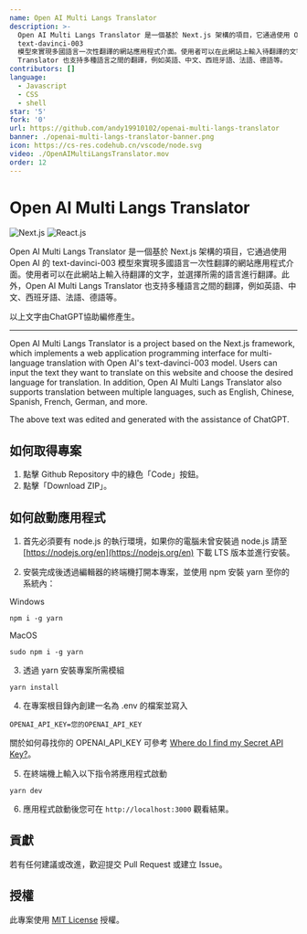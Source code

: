 ```yaml
---
name: Open AI Multi Langs Translator
description: >-
  Open AI Multi Langs Translator 是一個基於 Next.js 架構的項目，它通過使用 Open AI 的
  text-davinci-003
  模型來實現多國語言一次性翻譯的網站應用程式介面。使用者可以在此網站上輸入待翻譯的文字，並選擇所需的語言進行翻譯。此外，Open AI Multi Langs
  Translator 也支持多種語言之間的翻譯，例如英語、中文、西班牙語、法語、德語等。
contributors: []
language:
  - Javascript
  - CSS
  - shell
star: '5'
fork: '0'
url: https://github.com/andy19910102/openai-multi-langs-translator
banner: ./openai-multi-langs-translator-banner.png
icon: https://cs-res.codehub.cn/vscode/node.svg
video: ./OpenAIMultiLangsTranslator.mov
order: 12
---
```


# Open AI Multi Langs Translator

![Next.js](https://camo.githubusercontent.com/b7395b00d152dc8f19cec61f582369bd580e31b8ed93d34646ec43aa675baa7c/68747470733a2f2f696d672e736869656c64732e696f2f62616467652f4e6578742d626c61636b3f7374796c653d666f722d7468652d6261646765266c6f676f3d6e6578742e6a73266c6f676f436f6c6f723d7768697465)
![React.js](https://camo.githubusercontent.com/ab4c3c731a174a63df861f7b118d6c8a6c52040a021a552628db877bd518fe84/68747470733a2f2f696d672e736869656c64732e696f2f62616467652f72656163742d2532333230323332612e7376673f7374796c653d666f722d7468652d6261646765266c6f676f3d7265616374266c6f676f436f6c6f723d253233363144414642)

Open AI Multi Langs Translator 是一個基於 Next.js 架構的項目，它通過使用 Open AI 的 text-davinci-003 模型來實現多國語言一次性翻譯的網站應用程式介面。使用者可以在此網站上輸入待翻譯的文字，並選擇所需的語言進行翻譯。此外，Open AI Multi Langs Translator 也支持多種語言之間的翻譯，例如英語、中文、西班牙語、法語、德語等。

以上文字由ChatGPT協助編修產生。

----

Open AI Multi Langs Translator is a project based on the Next.js framework, which implements a web application programming interface for multi-language translation with Open AI's text-davinci-003 model. Users can input the text they want to translate on this website and choose the desired language for translation. In addition, Open AI Multi Langs Translator also supports translation between multiple languages, such as English, Chinese, Spanish, French, German, and more.

The above text was edited and generated with the assistance of ChatGPT.

## 如何取得專案

1. 點擊 Github Repository 中的綠色「Code」按鈕。
2. 點擊「Download ZIP」。

## 如何啟動應用程式

1. 首先必須要有 node.js 的執行環境，如果你的電腦未曾安裝過 node.js 請至 [https://nodejs.org/en](https://nodejs.org/en) 下載 LTS 版本並進行安裝。

2. 安裝完成後透過編輯器的終端機打開本專案，並使用 npm 安裝 yarn 至你的系統內：

Windows
```
npm i -g yarn
```

MacOS
```
sudo npm i -g yarn
```

3. 透過 yarn 安裝專案所需模組

```
yarn install
```

4. 在專案根目錄內創建一名為 .env 的檔案並寫入 

```
OPENAI_API_KEY=您的OPENAI_API_KEY
```

關於如何尋找你的 OPENAI_API_KEY 可參考 [Where do I find my Secret API Key?](https://help.openai.com/en/articles/4936850-where-do-i-find-my-secret-api-key)。

5. 在終端機上輸入以下指令將應用程式啟動

```
yarn dev
```

6. 應用程式啟動後您可在 `http://localhost:3000` 觀看結果。

## 貢獻

若有任何建議或改進，歡迎提交 Pull Request 或建立 Issue。

## 授權

此專案使用 [MIT License](LICENSE) 授權。